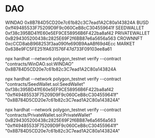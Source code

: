 # DAO
WINDAO 0x8B784D5CD20e7c61b82c3C7ead1A2C80a143824A
BUSD   0xff49485533F75209D9F9c060CeB8cC304559641f
SEEDWALLET 0xf38c395BD41fE60e5EF9CE58956B6F422ba8af42
PRIVATEWALLET 0xB294305200438c2825E69F2f6BB87e6a5656a563
CROWNNFT 0xcCCD8abB968253f3aa090fe690B9AaABf69d4Ecc
MARKET 0x638e9FC5FE251fA631576F47d733F09103ee8a61



npx hardhat --network polygon_testnet verify --contract "contracts/WinDAO.sol:WINDAO"   0x8B784D5CD20e7c61b82c3C7ead1A2C80a143824A


 npx hardhat --network polygon_testnet verify --contract "contracts/SeedWallet.sol:SeedWallet" 0xf38c395BD41fE60e5EF9CE58956B6F422ba8af42 "0xff49485533F75209D9F9c060CeB8cC304559641f" "0x8B784D5CD20e7c61b82c3C7ead1A2C80a143824A"

  npx hardhat --network polygon_testnet verify --contract "contracts/PrivateWallet.sol:PrivateWallet" 0xB294305200438c2825E69F2f6BB87e6a5656a563 "0xff49485533F75209D9F9c060CeB8cC304559641f" "0x8B784D5CD20e7c61b82c3C7ead1A2C80a143824A"